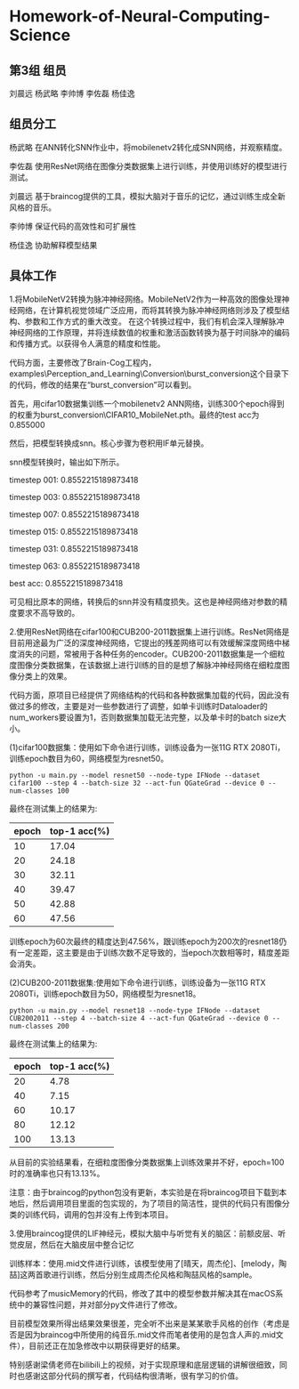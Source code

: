 # Homework-of-Neural-Computing-Science
## 第3组 组员
刘晨远	杨武略	李帅博	李佐磊	杨佳逸
## 组员分工
杨武略 在ANN转化SNN作业中，将mobilenetv2转化成SNN网络，并观察精度。

李佐磊 使用ResNet网络在图像分类数据集上进行训练，并使用训练好的模型进行测试。

刘晨远 基于braincog提供的工具，模拟大脑对于音乐的记忆，通过训练生成全新风格的音乐。

李帅博 保证代码的高效性和可扩展性

杨佳逸 协助解释模型结果

## 具体工作
1.将MobileNetV2转换为脉冲神经网络。MobileNetV2作为一种高效的图像处理神经网络，在计算机视觉领域广泛应用，而将其转换为脉冲神经网络则涉及了模型结构、参数和工作方式的重大改变。
在这个转换过程中，我们有机会深入理解脉冲神经网络的工作原理，并将连续数值的权重和激活函数转换为基于时间脉冲的编码和传播方式。以获得令人满意的精度和性能。

代码方面，主要修改了Brain-Cog工程内，examples\Perception_and_Learning\Conversion\burst_conversion这个目录下的代码，修改的结果在“burst_conversion”可以看到。

首先，用cifar10数据集训练一个mobilenetv2 ANN网络，训练300个epoch得到的权重为burst_conversion\CIFAR10_MobileNet.pth。最终的test acc为0.855000

然后，把模型转换成snn。核心步骤为卷积用IF单元替换。

snn模型转换时，输出如下所示。

timestep 001: 0.8552215189873418

timestep 003: 0.8552215189873418

timestep 007: 0.8552215189873418

timestep 015: 0.8552215189873418

timestep 031: 0.8552215189873418

timestep 063: 0.8552215189873418

best acc:  0.8552215189873418

可见相比原本的网络，转换后的snn并没有精度损失。这也是神经网络对参数的精度要求不高导致的。

2.使用ResNet网络在cifar100和CUB200-2011数据集上进行训练。ResNet网络是目前用途最为广泛的深度神经网络，它提出的残差网络可以有效缓解深度网络中梯度消失的问题，常被用于各种任务的encoder。CUB200-2011数据集是一个细粒度图像分类数据集，在该数据上进行训练的目的是想了解脉冲神经网络在细粒度图像分类上的效果。

代码方面，原项目已经提供了网络结构的代码和各种数据集加载的代码，因此没有做过多的修改，主要是对一些参数进行了调整，如单卡训练时Dataloader的num_workers要设置为1，否则数据集加载无法完整，以及单卡时的batch size大小。

(1)cifar100数据集：使用如下命令进行训练，训练设备为一张11G RTX 2080Ti，训练epoch数目为60，网络模型为resnet50。

```
python -u main.py --model resnet50 --node-type IFNode --dataset cifar100 --step 4 --batch-size 32 --act-fun QGateGrad --device 0 --num-classes 100
```

最终在测试集上的结果为:

| epoch | top-1 acc(%) |
| ----- | ------------ |
| 10    | 17.04        |
| 20    | 24.18        |
| 30    | 32.11        |
| 40    | 39.47        |
| 50    | 42.88        |
| 60    | 47.56        |

训练epoch为60次最终的精度达到47.56%，跟训练epoch为200次的resnet18仍有一定差距，这主要是由于训练次数不足导致的，当epoch次数相等时，精度差距会消失。

(2)CUB200-2011数据集:使用如下命令进行训练，训练设备为一张11G RTX 2080Ti，训练epoch数目为50，网络模型为resnet18。

```
python -u main.py --model resnet18 --node-type IFNode --dataset CUB2002011 --step 4 --batch-size 4 --act-fun QGateGrad --device 0 --num-classes 200
```

最终在测试集上的结果为:

| epoch | top-1 acc(%) |
| ----- | ------------ |
| 20    | 4.78         |
| 40    | 7.15         |
| 60    | 10.17        |
| 80    | 12.12        |
| 100   | 13.13        |

从目前的实验结果看，在细粒度图像分类数据集上训练效果并不好，epoch=100时的准确率也只有13.13%。

注意：由于braincog的python包没有更新，本实验是在将braincog项目下载到本地后，然后调用项目里面的包实现的，为了项目的简洁性，提供的代码只有图像分类的训练代码，调用的包并没有上传到本项目。

3.使用braincog提供的LIF神经元，模拟大脑中与听觉有关的脑区：前额皮层、听觉皮层，然后在大脑皮层中整合记忆

训练样本：使用.mid文件进行训练，该模型使用了[晴天，周杰伦]、[melody，陶喆]这两首歌进行训练，然后分别生成周杰伦风格和陶喆风格的sample。

代码参考了musicMemory的代码，修改了其中的模型参数并解决其在macOS系统中的兼容性问题，并对部分py文件进行了修改。

目前模型效果所得出结果效果很差，完全听不出来是某某歌手风格的创作（考虑是否是因为braincog中所使用的纯音乐.mid文件而笔者使用的是包含人声的.mid文件），目前还正在加急修改中以期获得更好的结果。

特别感谢梁倩老师在bilibili上的视频，对于实现原理和底层逻辑的讲解很细致，同时也感谢这部分代码的撰写者，代码结构很清晰，很有学习的价值。
